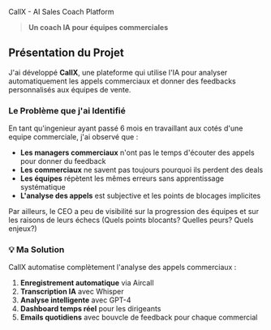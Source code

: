CallX - AI Sales Coach Platform

> **Un coach IA pour équipes commerciales**

## Présentation du Projet

J'ai développé **CallX**, une plateforme qui utilise l'IA pour analyser automatiquement les appels commerciaux et donner des feedbacks personnalisés aux équipes de vente.

### Le Problème que j'ai Identifié

En tant qu'ingenieur ayant passé 6 mois en travaillant aux cotés d'une equipe commerciale, j'ai observé que :
- **Les managers commerciaux** n'ont pas le temps d'écouter des appels pour donner du feedback
- **Les commerciaux** ne savent pas toujours pourquoi ils perdent des deals
- **Les équipes** répètent les mêmes erreurs sans apprentissage systématique
- **L'analyse des appels** est subjective et les points de blocages implicites

Par ailleurs, le CEO a peu de visibilité sur la progression des équipes et sur les raisons de leurs échecs (Quels points blocants? Quelles peurs? Quels enjeux?)

### 💡 Ma Solution

CallX automatise complètement l'analyse des appels commerciaux :
1. **Enregistrement automatique** via Aircall
2. **Transcription IA** avec Whisper
3. **Analyse intelligente** avec GPT-4
4. **Dashboard temps réel** pour les dirigeants
5. **Emails quotidiens** avec bouvcle de feedback pour chaque commercial

